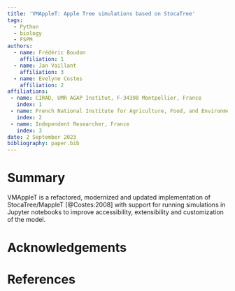 ```yaml
---
title: 'VMAppleT: Apple Tree simulations based on StocaTree'
tags:
  - Python
  - biology
  - FSPM
authors:
  - name: Frédéric Boudon
    affiliation: 1
  - name: Jan Vaillant
    affiliation: 3
  - name: Evelyne Costes
    affiliation: 2
affiliations:
 - name: CIRAD, UMR AGAP Institut, F-34398 Montpellier, France
   index: 1
 - name: French National Institute for Agriculture, Food, and Environment (INRAE)
   index: 2
 - name: Independent Researcher, France
   index: 3
date: 2 September 2023
bibliography: paper.bib
---
```


# Summary

VMAppleT is a refactored, modernized and updated implementation of StocaTree/MappleT [@Costes:2008] with
support for running simulations in Jupyter notebooks to improve accessibility, extensibility and customization of the model.


# Acknowledgements


# References
